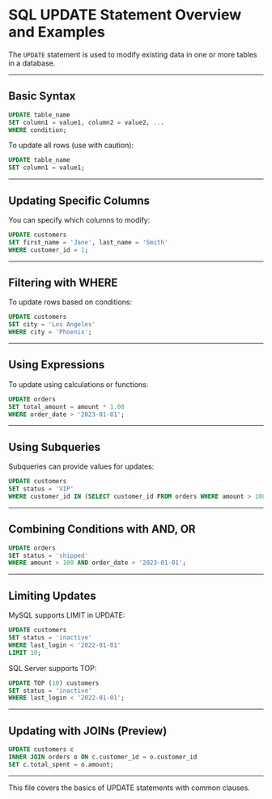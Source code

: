 # SQL UPDATE Statement Overview and Examples

The `UPDATE` statement is used to modify existing data in one or more tables in a database.

---

## Basic Syntax

```sql
UPDATE table_name
SET column1 = value1, column2 = value2, ...
WHERE condition;
```

To update all rows (use with caution):

```sql
UPDATE table_name
SET column1 = value1;
```

---

## Updating Specific Columns

You can specify which columns to modify:

```sql
UPDATE customers
SET first_name = 'Jane', last_name = 'Smith'
WHERE customer_id = 1;
```

---

## Filtering with WHERE

To update rows based on conditions:

```sql
UPDATE customers
SET city = 'Los Angeles'
WHERE city = 'Phoenix';
```

---

## Using Expressions

To update using calculations or functions:

```sql
UPDATE orders
SET total_amount = amount * 1.08
WHERE order_date > '2023-01-01';
```

---

## Using Subqueries

Subqueries can provide values for updates:

```sql
UPDATE customers
SET status = 'VIP'
WHERE customer_id IN (SELECT customer_id FROM orders WHERE amount > 1000);
```

---

## Combining Conditions with AND, OR

```sql
UPDATE orders
SET status = 'shipped'
WHERE amount > 100 AND order_date > '2023-01-01';
```

---

## Limiting Updates

MySQL supports LIMIT in UPDATE:

```sql
UPDATE customers
SET status = 'inactive'
WHERE last_login < '2022-01-01'
LIMIT 10;
```

SQL Server supports TOP:

```sql
UPDATE TOP (10) customers
SET status = 'inactive'
WHERE last_login < '2022-01-01';
```

---

## Updating with JOINs (Preview)

```sql
UPDATE customers c
INNER JOIN orders o ON c.customer_id = o.customer_id
SET c.total_spent = o.amount;
```

---

This file covers the basics of UPDATE statements with common clauses.
